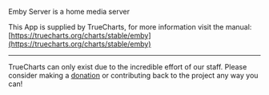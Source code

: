 Emby Server is a home media server

This App is supplied by TrueCharts, for more information visit the manual: [https://truecharts.org/charts/stable/emby](https://truecharts.org/charts/stable/emby)

---

TrueCharts can only exist due to the incredible effort of our staff.
Please consider making a [donation](https://truecharts.org/sponsor) or contributing back to the project any way you can!